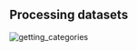 ## **Processing datasets**

![getting_categories](https://github.com/Y4rd13/sentiment-analysis/blob/master/processing%20chartflow.png)
